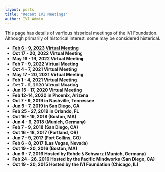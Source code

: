 ```yaml
---
layout: posts
title: "Recent IVI Meetings"
author: IVI Admin
---
```


This page has details of varfious historical meetings of the IVI Foundation.  Although 
primarily of historical interest, some may be considered histerical.


- [**Feb 6 - 9, 2023 Virtual Meeting**](/assets/meetings/2023Feb/Default-FEB2023.html)
- **Oct 17 - 20, 2022 Virtual Meeting**
- **May 16 - 19, 2022 Virtual Meeting**
- **Feb 7 - 9, 2022 Virtual Meeting**
- **Oct 4 - 7, 2021 Virtual Meeting**
- **May 17 - 20, 2021 Virtual Meeting**
- **Feb 1 - 4, 2021 Virtual Meeting**
- **Oct 7 - 9, 2020 Virtual Meeting**
- **Jun 15 - 17, 2020 Virtual Meeting**
- **Feb 12-14, 2020 in Phoenix, Arizona**
- **Oct 7 - 9, 2019 in Nashville, Tennessee**
- **Jun 5 - 7, 2019 in San Diego, CA**
- **Feb 25 - 27, 2019 in Orlando, FL**
- **Oct 16 - 19, 2018 (Boston, MA)**
- **Jun 4 - 6, 2018 (Munich, Germany)**
- **Feb 7 - 9, 2018 (San Diego, CA)**
- **Oct 16 - 18, 2017 (Portland, OR)**
- **Jun 7 - 9, 2017 (Fort Collins, CO)**
- **Feb 6 - 8, 2017 (Las Vegas, Nevada)**
- **Oct 19 - 20, 2016 (Boston, MA)**
- **Jun 6 - 7, 2016 Hosted by Rohde & Schwarz (Munich, Germany)**
- **Feb 24 - 26, 2016 Hosted by the Pacific Mindworks (San Diego, CA)**
- **Oct 19 - 20, 2015 Hosted by the IVI Foundation (Chicago, IL)**
